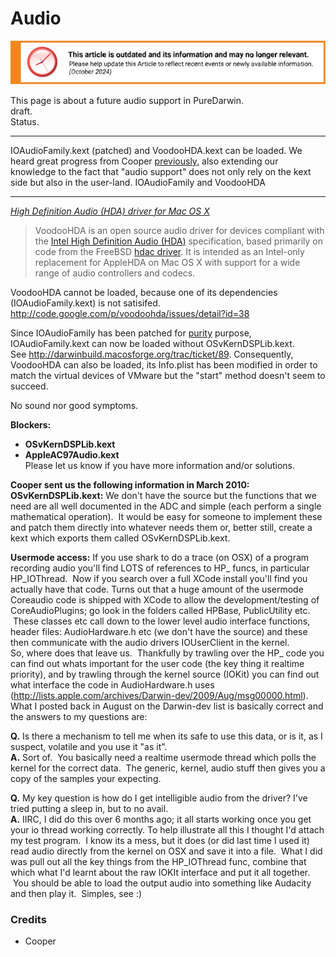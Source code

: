 Audio
=====

![This article is outdated and its information and may no longer relevant.](/img/notice/article-oudated-oct2024.svg)


This page is about a future audio support in PureDarwin.  
draft.  
Status. 

------

IOAudioFamily.kext (patched) and VoodooHDA.kext can be loaded.
We heard great progress from Cooper [previously](http://lists.apple.com/archives/Darwin-dev/2009/Aug/msg00000.html), also extending our knowledge to the fact that "audio support" does not only rely on the kext side but also in the user-land.
IOAudioFamily and VoodooHDA

---------------------------
*[High Definition Audio (HDA) driver for Mac OS X](http://code.google.com/p/voodoohda/)*

> VoodooHDA is an open source audio driver for devices compliant with the [Intel High Definition Audio (HDA)](http://www.intel.com/standards/hdaudio/) specification, based primarily on code from the FreeBSD [hdac driver](http://www.freebsd.org/cgi/cvsweb.cgi/src/sys/dev/sound/pci/hda/). It is intended as an Intel-only replacement for AppleHDA on Mac OS X with support for a wide range of audio controllers and codecs.

VoodooHDA cannot be loaded, because one of its dependencies (IOAudioFamily.kext) is not satisifed.
<http://code.google.com/p/voodoohda/issues/detail?id=38>

Since IOAudioFamily has been patched for [purity](macports/purity.html) purpose, IOAudioFamily.kext can now be loaded without OSvKernDSPLib.kext. See <http://darwinbuild.macosforge.org/trac/ticket/89>.
Consequently, VoodooHDA can also be loaded, its Info.plist has been modified in order to match the virtual devices of VMware but the "start" method doesn't seem to succeed.

No sound nor good symptoms.

**Blockers:**  
- **OSvKernDSPLib.kext**  
- **AppleAC97Audio.kext**  
Please let us know if you have more information and/or solutions. 


**Cooper sent us the following information in March 2010:**  
**OSvKernDSPLib.kext:**
We don't have the source but the functions that we need are all well documented in the ADC and simple (each perform a single mathematical operation).  It would be easy for someone to implement these and patch them directly into whatever needs them or, better still, create a kext which exports them called OSvKernDSPLib.kext.

**Usermode access:**
If you use shark to do a trace (on OSX) of a program recording audio you'll find LOTS of references to HP_ funcs, in particular HP_IOThread.  Now if you search over a full XCode install you'll find you actually have that code.
Turns out that a huge amount of the usermode Coreaudio code is shipped with XCode to allow the development/testing of CoreAudioPlugins; go look in the folders called HPBase, PublicUtility etc.  These classes etc call down to the lower level audio interface functions, header files: AudioHardware.h etc (we don't have the source) and these then communicate with the audio drivers IOUserClient in the kernel.   
So, where does that leave us.  Thankfully by trawling over the HP_ code you can find out whats important for the user code (the key thing it realtime priority), and by trawling through the kernel source (IOKit) you can find out what interface the code in AudioHardware.h uses (<http://lists.apple.com/archives/Darwin-dev/2009/Aug/msg00000.html>).    
What I posted back in August on the Darwin-dev list is basically correct and the answers to my questions are:

**Q.** Is there a mechanism to tell me when its safe to use this data, or is it, as I suspect, volatile and you use it "as it".  
**A.** Sort of.  You basically need a realtime usermode thread which polls the kernel for the correct data.  The generic, kernel, audio stuff then gives you a copy of the samples your expecting.

**Q.** My key question is how do I get intelligible audio from the driver? I've tried putting a sleep in, but to no avail.  
**A.** IIRC, I did do this over 6 months ago; it all starts working once you get your io thread working correctly.
To help illustrate all this I thought I'd attach my test program.  I know its a mess, but it does (or did last time I used it) read audio directly from the kernel on OSX and save it into a file.  What I did was pull out all the key things from the HP_IOThread func, combine that which what I'd learnt about the raw IOKIt interface and put it all together.  You should be able to load the output audio into something like Audacity and then play it.  Simples, see :)

### Credits
- Cooper
